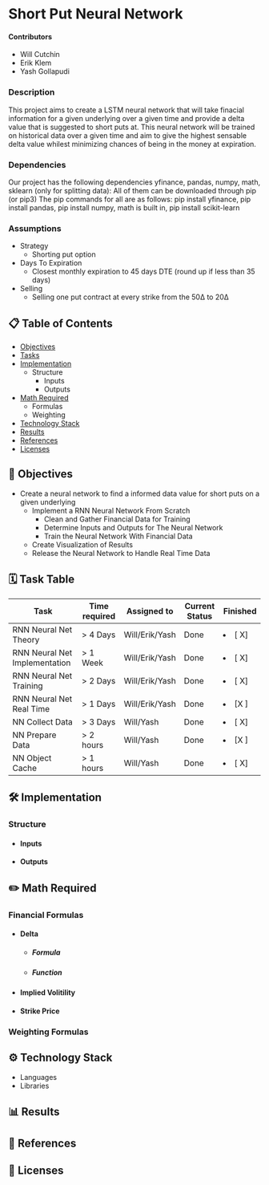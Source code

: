 # Short Put Neural Network #
#### Contributors
* Will Cutchin
* Erik Klem
* Yash Gollapudi

### Description
This project aims to create a LSTM neural network that will take finacial information for a given underlying over a given time and provide a delta value that is suggested to short puts at. This neural network will be trained on historical data over a given time and aim to give the highest sensable delta value whilest minimizing chances of being in the money at expiration.

### Dependencies
Our project has the following dependencies yfinance, pandas, numpy, math, sklearn (only for splitting data): All of them can be downloaded through pip (or pip3)
The pip commands for all are as follows: pip install yfinance, pip install pandas, pip install numpy, math is built in, pip install scikit-learn

### Assumptions
* Strategy
  * Shorting put option
* Days To Expiration 
  * Closest monthly expiration to 45 days DTE (round up if less than 35 days)
* Selling
  * Selling one put contract at every strike from the 50Δ to 20Δ

## 📋 Table of Contents
   * [Objectives](#-objectives)
   * [Tasks](#-task-table)
   * [Implementation](#-implementation)
     * Structure
       * Inputs
       * Outputs  
   * [Math Required](#-math-required)
     * Formulas
     * Weighting
   * [Technology Stack](#-technology-stack)
   * [Results](#-results)
   * [References](#-references)
   * [Licenses](#-licenses)

## 📌 Objectives
* Create a neural network to find a informed data value for short puts on a given underlying
  * Implement a RNN Neural Network From Scratch
    * Clean and Gather Financial Data for Training
    * Determine Inputs and Outputs for The Neural Network
    * Train the Neural Network With Financial Data
  * Create Visualization of Results
  * Release the Neural Network to Handle Real Time Data


## 🗓 Task Table
| Task           | Time required | Assigned to   | Current Status | Finished | 
|----------------|---------------|---------------|----------------|-----------|
| RNN Neural Net Theory| > 4 Days       | Will/Erik/Yash   | Done   |   <li> [ X] </li>  |
| RNN Neural Net Implementation| > 1 Week        | Will/Erik/Yash   | Done  | <li> [ X] </li>     |
| RNN Neural Net Training| > 2 Days      | Will/Erik/Yash   | Done   | <li> [ X] </li>  |
| RNN Neural Net Real Time| > 1 Days      | Will/Erik/Yash   | Done   | <li> [X ] </li>  |
| NN Collect Data   | > 3 Days      | Will/Yash   | Done    |    <li> [ X] </li>     |
| NN Prepare Data   | > 2 hours     | Will/Yash   |   Done         |    <li> [X ] </li>     |
| NN Object Cache   | > 1 hours     | Will/Yash   |   Done         |    <li> [ X] </li>     |


## 🛠 Implementation
### Structure
* #### Inputs
* #### Outputs

## ✏️ Math Required
### Financial Formulas  
* #### Delta
  * ##### Formula
  * ##### Function
* #### Implied Volitility
* #### Strike Price
### Weighting Formulas

## ⚙ Technology Stack
* Languages
* Libraries

## 📊 Results

## 🔗 References

## 📃 Licenses


